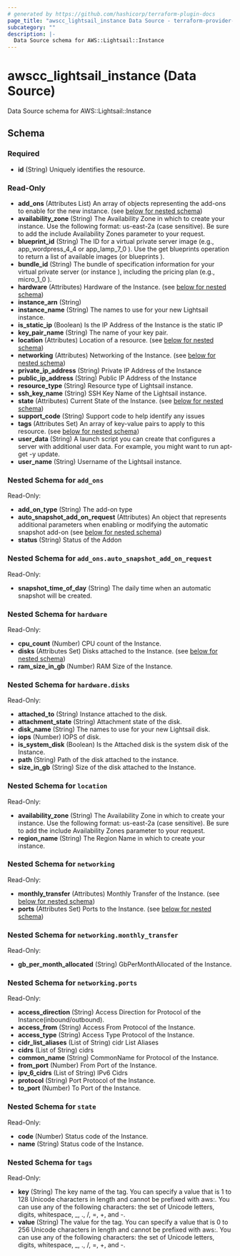 ```yaml
---
# generated by https://github.com/hashicorp/terraform-plugin-docs
page_title: "awscc_lightsail_instance Data Source - terraform-provider-awscc"
subcategory: ""
description: |-
  Data Source schema for AWS::Lightsail::Instance
---
```


# awscc_lightsail_instance (Data Source)

Data Source schema for AWS::Lightsail::Instance



<!-- schema generated by tfplugindocs -->
## Schema

### Required

- **id** (String) Uniquely identifies the resource.

### Read-Only

- **add_ons** (Attributes List) An array of objects representing the add-ons to enable for the new instance. (see [below for nested schema](#nestedatt--add_ons))
- **availability_zone** (String) The Availability Zone in which to create your instance. Use the following format: us-east-2a (case sensitive). Be sure to add the include Availability Zones parameter to your request.
- **blueprint_id** (String) The ID for a virtual private server image (e.g., app_wordpress_4_4 or app_lamp_7_0 ). Use the get blueprints operation to return a list of available images (or blueprints ).
- **bundle_id** (String) The bundle of specification information for your virtual private server (or instance ), including the pricing plan (e.g., micro_1_0 ).
- **hardware** (Attributes) Hardware of the Instance. (see [below for nested schema](#nestedatt--hardware))
- **instance_arn** (String)
- **instance_name** (String) The names to use for your new Lightsail instance.
- **is_static_ip** (Boolean) Is the IP Address of the Instance is the static IP
- **key_pair_name** (String) The name of your key pair.
- **location** (Attributes) Location of a resource. (see [below for nested schema](#nestedatt--location))
- **networking** (Attributes) Networking of the Instance. (see [below for nested schema](#nestedatt--networking))
- **private_ip_address** (String) Private IP Address of the Instance
- **public_ip_address** (String) Public IP Address of the Instance
- **resource_type** (String) Resource type of Lightsail instance.
- **ssh_key_name** (String) SSH Key Name of the  Lightsail instance.
- **state** (Attributes) Current State of the Instance. (see [below for nested schema](#nestedatt--state))
- **support_code** (String) Support code to help identify any issues
- **tags** (Attributes Set) An array of key-value pairs to apply to this resource. (see [below for nested schema](#nestedatt--tags))
- **user_data** (String) A launch script you can create that configures a server with additional user data. For example, you might want to run apt-get -y update.
- **user_name** (String) Username of the  Lightsail instance.

<a id="nestedatt--add_ons"></a>
### Nested Schema for `add_ons`

Read-Only:

- **add_on_type** (String) The add-on type
- **auto_snapshot_add_on_request** (Attributes) An object that represents additional parameters when enabling or modifying the automatic snapshot add-on (see [below for nested schema](#nestedatt--add_ons--auto_snapshot_add_on_request))
- **status** (String) Status of the Addon

<a id="nestedatt--add_ons--auto_snapshot_add_on_request"></a>
### Nested Schema for `add_ons.auto_snapshot_add_on_request`

Read-Only:

- **snapshot_time_of_day** (String) The daily time when an automatic snapshot will be created.



<a id="nestedatt--hardware"></a>
### Nested Schema for `hardware`

Read-Only:

- **cpu_count** (Number) CPU count of the Instance.
- **disks** (Attributes Set) Disks attached to the Instance. (see [below for nested schema](#nestedatt--hardware--disks))
- **ram_size_in_gb** (Number) RAM Size of the Instance.

<a id="nestedatt--hardware--disks"></a>
### Nested Schema for `hardware.disks`

Read-Only:

- **attached_to** (String) Instance attached to the disk.
- **attachment_state** (String) Attachment state of the disk.
- **disk_name** (String) The names to use for your new Lightsail disk.
- **iops** (Number) IOPS of disk.
- **is_system_disk** (Boolean) Is the Attached disk is the system disk of the Instance.
- **path** (String) Path of the disk attached to the instance.
- **size_in_gb** (String) Size of the disk attached to the Instance.



<a id="nestedatt--location"></a>
### Nested Schema for `location`

Read-Only:

- **availability_zone** (String) The Availability Zone in which to create your instance. Use the following format: us-east-2a (case sensitive). Be sure to add the include Availability Zones parameter to your request.
- **region_name** (String) The Region Name in which to create your instance.


<a id="nestedatt--networking"></a>
### Nested Schema for `networking`

Read-Only:

- **monthly_transfer** (Attributes) Monthly Transfer of the Instance. (see [below for nested schema](#nestedatt--networking--monthly_transfer))
- **ports** (Attributes Set) Ports to the Instance. (see [below for nested schema](#nestedatt--networking--ports))

<a id="nestedatt--networking--monthly_transfer"></a>
### Nested Schema for `networking.monthly_transfer`

Read-Only:

- **gb_per_month_allocated** (String) GbPerMonthAllocated of the Instance.


<a id="nestedatt--networking--ports"></a>
### Nested Schema for `networking.ports`

Read-Only:

- **access_direction** (String) Access Direction for Protocol of the Instance(inbound/outbound).
- **access_from** (String) Access From Protocol of the Instance.
- **access_type** (String) Access Type Protocol of the Instance.
- **cidr_list_aliases** (List of String) cidr List Aliases
- **cidrs** (List of String) cidrs
- **common_name** (String) CommonName for Protocol of the Instance.
- **from_port** (Number) From Port of the Instance.
- **ipv_6_cidrs** (List of String) IPv6 Cidrs
- **protocol** (String) Port Protocol of the Instance.
- **to_port** (Number) To Port of the Instance.



<a id="nestedatt--state"></a>
### Nested Schema for `state`

Read-Only:

- **code** (Number) Status code of the Instance.
- **name** (String) Status code of the Instance.


<a id="nestedatt--tags"></a>
### Nested Schema for `tags`

Read-Only:

- **key** (String) The key name of the tag. You can specify a value that is 1 to 128 Unicode characters in length and cannot be prefixed with aws:. You can use any of the following characters: the set of Unicode letters, digits, whitespace, _, ., /, =, +, and -.
- **value** (String) The value for the tag. You can specify a value that is 0 to 256 Unicode characters in length and cannot be prefixed with aws:. You can use any of the following characters: the set of Unicode letters, digits, whitespace, _, ., /, =, +, and -.


